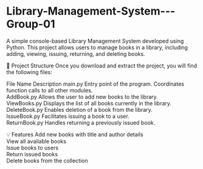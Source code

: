 # Library-Management-System---Group-01

A simple console-based Library Management System developed using Python. This project allows users to manage books in a library, including adding, viewing, issuing, returning, and deleting books.

📁 Project Structure
Once you download and extract the project, you will find the following files:

File Name	Description
main.py	Entry point of the program. Coordinates function calls to all other modules.  
AddBook.py	Allows the user to add new books to the library.  
ViewBooks.py	Displays the list of all books currently in the library.  
DeleteBook.py	Enables deletion of a book from the library.  
IssueBook.py	Facilitates issuing a book to a user.  
ReturnBook.py	Handles returning a previously issued book.  

💡 Features
Add new books with title and author details  
View all available books  
Issue books to users  
Return issued books  
Delete books from the collection  
